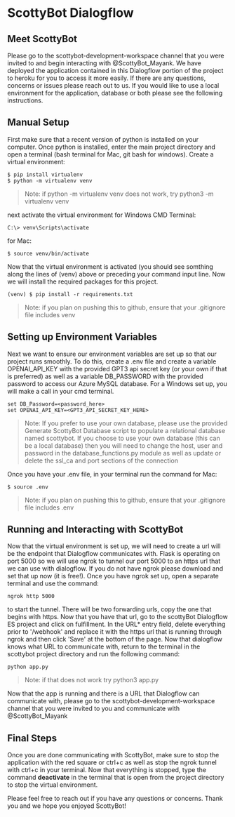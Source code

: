 # ScottyBot Dialogflow

## Meet ScottyBot

Please go to the scottybot-development-workspace channel that you were invited to and begin interacting with @ScottyBot_Mayank.
We have deployed the application contained in this Dialogflow portion of the project to heroku for you to access it more easily.
If there are any questions, concerns or issues please reach out to us.
If you would like to use a local environment for the application, database or both please see the following instructions.

## Manual Setup

First make sure that a recent version of python is installed on your computer.
Once python is installed, enter the main project directory and open a terminal (bash terminal for Mac, git bash for windows).
Create a virtual environment:
```Shell
$ pip install virtualenv
$ python -m virtualenv venv
```

> Note: if python -m virtualenv venv does not work, try python3 -m virtualenv venv

next activate the virtual environment 
for Windows CMD Terminal:
```Shell
C:\> venv\Scripts\activate
```
for Mac:
```Shell
$ source venv/bin/activate
```
Now that the virtual environment is activated (you should see somthing along the lines of (venv) above or preceding your command input line. Now we will install the required packages for this project.
```Shell
(venv) $ pip install -r requirements.txt
```

> Note: if you plan on pushing this to github, ensure that your .gitignore file includes venv

## Setting up Environment Variables 

Next we want to ensure our environment variables are set up so that our project runs smoothly. To do this, create a .env file and create a variable OPENAI_API_KEY with the provided GPT3 api secret key (or your own if that is preferred) as well as a variable DB_PASSWORD with the provided password to access our Azure MySQL database. 
For a Windows set up, you will make a call in your cmd terminal.
```Shell
set DB_Password=<password_here>
set OPENAI_API_KEY=<GPT3_API_SECRET_KEY_HERE>
```

> Note: If you prefer to use your own database, please use the provided Generate ScottyBot Database script to populate a relational database named scottybot. If you choose to use your own database (this can be a local database) then you will need to change the host, user and password in the database_functions.py module as well as update or delete the ssl_ca and port sections of the connection  

Once you have your .env file, in your terminal run the command 
for Mac:
```Shell
$ source .env 
```

> Note: if you plan on pushing this to github, ensure that your .gitignore file includes .env

## Running and Interacting with ScottyBot

Now that the virtual environment is set up, we will need to create a url will be the endpoint that Dialogflow communicates with. Flask is operating on port 5000 so we will use ngrok to tunnel our port 5000 to an https url that we can use with dialogflow. 
If you do not have ngrok please download and set that up now (it is free!).
Once you have ngrok set up, open a separate terminal and use the command:
```Shell
ngrok http 5000
```
to start the tunnel. There will be two forwarding urls, copy the one that begins with https.
Now that you have that url, go to the scottyBot Dialogflow ES project and click on fulfillment. In the URL* entry field, delete everything prior to '/webhook' and replace it with the https url that is running through ngrok and then click 'Save' at the bottom of the page.
Now that dialogflow knows what URL to communicate with, return to the terminal in the scottybot project directory and run the following command:
```Shell
python app.py
```
> Note: if that does not work try python3 app.py  

Now that the app is running and there is a URL that Dialogflow can communicate with, please go to the scottybot-development-workspace channel that you were invited to you and communicate with @ScottyBot_Mayank 

## Final Steps

Once you are done communicating with ScottyBot, make sure to stop the application with the red square or ctrl+c as well as stop the ngrok tunnel with ctrl+c in your terminal. Now that everything is stopped, type the command <strong>deactivate</strong> in the terminal that is open from the project directory to stop the virtual environment.

Please feel free to reach out if you have any questions or concerns. Thank you and we hope you enjoyed ScottyBot!